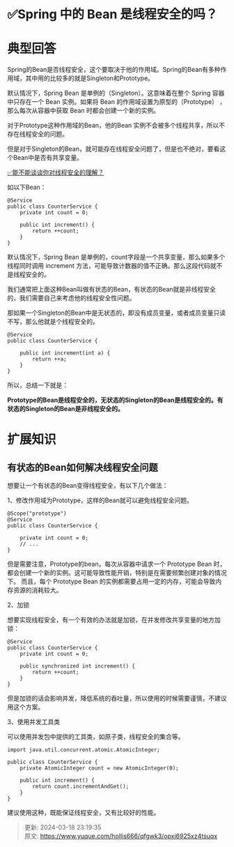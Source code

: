 # ✅Spring 中的 Bean 是线程安全的吗？

# 典型回答


Spring的Bean是否线程安全，这个要取决于他的作用域。Spring的Bean有多种作用域，其中用的比较多的就是Singleton和Prototype。



默认情况下，Spring Bean 是单例的（Singleton）。这意味着在整个 Spring 容器中只存在一个 Bean 实例。如果将 Bean 的作用域设置为原型的（Prototype） ，那么每次从容器中获取 Bean 时都会创建一个新的实例。



对于Prototype这种作用域的Bean，他的Bean 实例不会被多个线程共享，所以不存在线程安全的问题。



但是对于Singleton的Bean，就可能存在线程安全问题了，但是也不绝对，要看这个Bean中是否有共享变量。



[✅能不能谈谈你对线程安全的理解？](https://www.yuque.com/hollis666/qfgwk3/bnddbd#Dg2zO)



如以下Bean：



```plain
@Service
public class CounterService {
    private int count = 0;

    public int increment() {
        return ++count;
    }
}
```



默认情况下，Spring Bean 是单例的，count字段是一个共享变量，那么如果多个线程同时调用 increment 方法，可能导致计数器的值不正确。那么这段代码就不是线程安全的。



我们通常把上面这种Bean叫做有状态的Bean，有状态的Bean就是非线程安全的，我们需要自己来考虑他的线程安全性问题。



那如果一个Singleton的Bean中是无状态的，即没有成员变量，或者成员变量只读不写，那么他就是个线程安全的。



```plain
@Service
public class CounterService {
    
    public int increment(int a) {
        return ++a;
    }
}

```



所以，总结一下就是：



**Prototype的Bean是线程安全的，无状态的Singleton的Bean是线程安全的。有状态的Singleton的Bean是非线程安全的。**



# 扩展知识


## 有状态的Bean如何解决线程安全问题


想要让一个有状态的Bean变得线程安全，有以下几个做法：



1、修改作用域为Prototype，这样的Bean就可以避免线程安全问题。



```plain
@Scope("prototype")
@Service
public class CounterService {

  	private int count = 0;
    // ...
}
```



但是需要注意，Prototype的bean，每次从容器中请求一个 Prototype Bean 时，都会创建一个新的实例。这可能导致性能开销，特别是在需要频繁创建对象的情况下。 而且，每个 Prototype Bean 的实例都需要占用一定的内存，可能会导致内存资源的消耗较大。



2、加锁



想要实现线程安全，有一个有效的办法就是加锁，在并发修改共享变量的地方加锁：



```plain
@Service
public class CounterService {
    private int count = 0;

    public synchronized int increment() {
        return ++count;
    }
}
```



但是加锁的话会影响并发，降低系统的吞吐量，所以使用的时候需要谨慎，不建议用这个方案。



3、使用并发工具类



可以使用并发包中提供的工具类，如原子类，线程安全的集合等。



```plain
import java.util.concurrent.atomic.AtomicInteger;

public class CounterService {
    private AtomicInteger count = new AtomicInteger(0);

    public int increment() {
        return count.incrementAndGet();
    }
}

```



建议使用这种，既能保证线程安全，又有比较好的性能。



> 更新: 2024-03-18 23:19:35  
> 原文: <https://www.yuque.com/hollis666/qfgwk3/opxi6925xz4tsuqx>